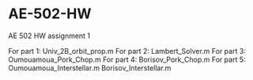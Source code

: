 # AE-502-HW
AE 502 HW assignment 1

For part 1: Univ_2B_orbit_prop.m
For part 2: Lambert_Solver.m
For part 3: Oumouamoua_Pork_Chop.m
For part 4: Borisov_Pork_Chop.m
For part 5: Oumouamoua_Interstellar.m
            Borisov_Interstellar.m
